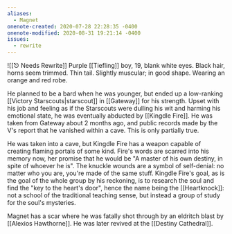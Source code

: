 ```yaml
---
aliases:
  - Magnet
onenote-created: 2020-07-28 22:28:35 -0400
onenote-modified: 2020-08-31 19:21:14 -0400
issues:
  - rewrite
---
```

![[⎋ Needs Rewrite]]
Purple [[Tiefling]] boy, 19, blank white eyes. Black hair, horns seem trimmed. Thin tail. Slightly muscular; in good shape. Wearing an orange and red robe.

He planned to be a bard when he was younger, but ended up a low-ranking [[Victory Starscouts|starscout]] in [[Gateway]] for his strength. Upset with his job and feeling as if the Starscouts were dulling his wit and harming his emotional state, he was eventually abducted by [[Kingdle Fire]]. He was taken from Gateway about 2 months ago, and public records made by the V's report that he vanished within a cave. This is only partially true. 

He was taken into a cave, but Kingdle Fire has a weapon capable of creating flaming portals of some kind. Fire's words are scarred into his memory now, her promise that he would be "A master of his own destiny, in spite of whoever he is". The knuckle wounds are a symbol of self-denial: no matter who you are, you're made of the same stuff. Kingdle Fire's goal, as is the goal of the whole group by his reckoning, is to research the soul and find the "key to the heart's door", hence the name being the [[Heartknock]]: not a school of the traditional teaching sense, but instead a group of study for the soul's mysteries.

Magnet has a scar where he was fatally shot through by an eldritch blast by [[Alexios Hawthorne]]. He was later revived at the [[Destiny Cathedral]].
